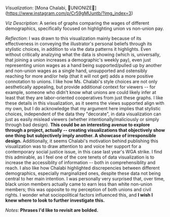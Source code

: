 *Visualization*: [Mona Chalabi, 🤝UNIONIZE🤝] (https://www.instagram.com/p/Cr59gMUuntb/?img_index=3)

*Viz Description*: A series of graphs comparing the wages of different demographics, specifically focused on highlighting union vs non-union pay.

*Reflection*:
  I was drawn to this visualization mainly because of its effectiveness in conveying the illustrator's personal beliefs through its stylistic choices, in addition to via the data patterns it highlights. Even without critically analzying what the data is showing (which is, universally, that joining a union increases a demographic's weekly pay), even just representing union wages as a hand being supported/pulled up by another and non-union wages as a single hand, unsupported and ostensibly reaching for more and/or help (that it will not get) adds a more positive connotation to unions. I like how Ms. Chalabi's style choices are not only aesthetically appealing, but provide additional context for viewers -- for example, someone who didn't know what unions are could likely infer at least that they are labor-oriented cooperatives from just these graphs. I like these details in this visualization, as it seems the views supported align with my own, but I do acknowledge that my argument here implies that stylistic choices, independent of the data they "decorate", in data visualization can just as easily mislead viewers (whether intentionally/maliciously or simply through bad design). **This could be an interesting avenue to explore through a project, actually -- creating visualizations that objectively show one thing but subjectively imply another. A showcase of irresponsible design.**
  Additionally, it seems Chalabi's motivation behind publishing this visualization was to draw attention to and voice her support for a contemporary social justice issue, in this case last year's WGA strike. I find this admirable, as I feel one of the core tenets of data visualization is to increase the accessiblity of information -- both in comprehensiblity and reach.
  I also like how Chalabi highlighted discrepencies between different demographics, especially marginalized ones, despite these data not being central to her main intention. I was personally very surprised that, over time, black union members actually came to earn less than white non-union members; this was opposite to my perception of both unions and civil rights. I wonder what sociopolitical factors influenced this, and **I wish I knew where to look to further investigate this.** 

*Notes*:
  **Phrases I'd like to revisit are bolded.**
